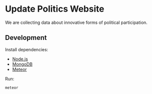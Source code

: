 # Update Politics Website

We are collecting data about innovative forms of political participation.

## Development

Install dependencies:

- [Node.js](nodejs.org)
- [MongoDB](mongodb.org)
- [Meteor](http://meteor.com)

Run:

    meteor
